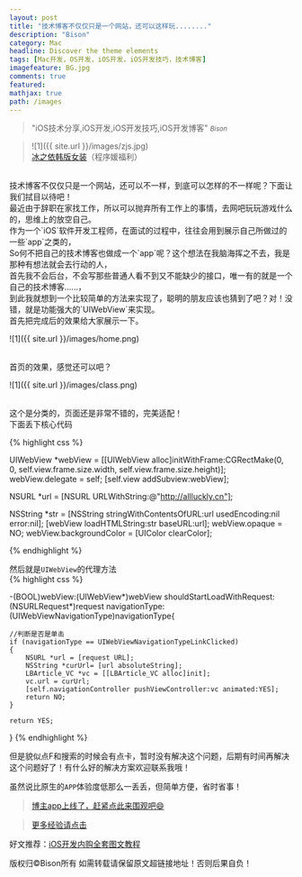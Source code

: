 ```yaml
---
layout: post
title: "技术博客不仅仅只是一个网站，还可以这样玩........"
description: "Bison"
category: Mac
headline: Discover the theme elements
tags: [Mac开发，OS开发，iOS开发，iOS开发技巧，技术博客]
imagefeature: BG.jpg
comments: true
featured: 
mathjax: true
path: /images
---
```


>&quot;iOS技术分享,iOS开发,iOS开发技巧,iOS开发博客&quot;
><small><cite title="Plato">Bison</cite></small>

>![1]({{ site.url }}/images/zjs.jpg)<br>
>[冰之依韩版女装](http://allluckly.taobao.com/)（程序媛福利）<br>


<br>
技术博客不仅仅只是一个网站，还可以不一样，到底可以怎样的不一样呢？下面让我们拭目以待吧！<br>
最近由于辞职在家找工作，所以可以抛弃所有工作上的事情，去网吧玩玩游戏什么的，思维上的放空自己。<br>
作为一个`iOS`软件开发工程师，在面试的过程中，往往会用到展示自己所做过的一些`app`之类的，<br>
So何不把自己的技术博客也做成一个`app`呢？这个想法在我脑海挥之不去，我是那种有想法就会去行动的人，<br>
首先我不会后台，不会写那些普通人看不到又不能缺少的接口，唯一有的就是一个自己的技术博客......，<br>
到此我就想到一个比较简单的方法来实现了，聪明的朋友应该也猜到了吧？对！没错，就是功能强大的`UIWebView`来实现。<br>
首先把完成后的效果给大家展示一下。
<br>

![1]({{ site.url }}/images/home.png)

<br>
首页的效果，感觉还可以吧？<br>

![1]({{ site.url }}/images/class.png)

<br>
这个是分类的，页面还是非常不错的，完美适配！<br>
下面丢下核心代码<br>

{% highlight css %}

UIWebView *webView = [[UIWebView alloc]initWithFrame:CGRectMake(0, 0, self.view.frame.size.width, self.view.frame.size.height)];
webView.delegate = self;
[self.view addSubview:webView];

NSURL *url = [NSURL URLWithString:@"http://allluckly.cn"];

NSString *str = [NSString stringWithContentsOfURL:url usedEncoding:nil error:nil];
[webView loadHTMLString:str baseURL:url];
webView.opaque = NO;
webView.backgroundColor = [UIColor clearColor];

{% endhighlight %}

然后就是`UIWebView`的代理方法<br>
{% highlight css %}

-(BOOL)webView:(UIWebView*)webView shouldStartLoadWithRequest:(NSURLRequest*)request navigationType:(UIWebViewNavigationType)navigationType{

    //判断是否是单击
    if (navigationType == UIWebViewNavigationTypeLinkClicked)
    {
        NSURL *url = [request URL];
        NSString *curUrl= [url absoluteString];
        LBArticle_VC *vc = [[LBArticle_VC alloc]init];
        vc.url = curUrl;
        [self.navigationController pushViewController:vc animated:YES];
        return NO;
    }

    return YES;
}
{% endhighlight %}
<br>

但是貌似点F和搜索的时候会有点卡，暂时没有解决这个问题，后期有时间再解决这个问题好了！有什么好的解决方案欢迎联系我哦！<br>

虽然说比原生的`APP`体验度低那么一丢丢，但简单方便，省时省事！<br>

> [博主app上线了，赶紧点此来围观吧😄](https://itunes.apple.com/us/app/it-blog-zi-xueios-kai-fa-jin/id1067787090?l=zh&ls=1&mt=8)<br>


> [更多经验请点击](http://www.allluckly.cn/)<br>

好文推荐：[iOS开发内购全套图文教程](http://allluckly.cn/ios支付/iOS开发2015年最新内购教程)<br>

版权归©Bison所有 如需转载请保留原文超链接地址！否则后果自负！







